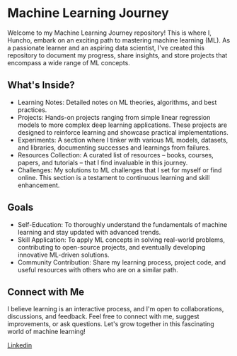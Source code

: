 # Machine Learning Journey

Welcome to my Machine Learning Journey repository! This is where I, Huncho, embark on an exciting path to mastering machine learning (ML). As a passionate learner and an aspiring data scientist, I've created this repository to document my progress, share insights, and store projects that encompass a wide range of ML concepts.

## What's Inside?

- Learning Notes: Detailed notes on ML theories, algorithms, and best practices.
- Projects: Hands-on projects ranging from simple linear regression models to more complex deep learning applications. These projects are designed to reinforce learning and showcase practical implementations.
- Experiments: A section where I tinker with various ML models, datasets, and libraries, documenting successes and learnings from failures.
- Resources Collection: A curated list of resources – books, courses, papers, and tutorials – that I find       invaluable in this journey.
-  Challenges: My solutions to ML challenges that I set for myself or find online. This section is a testament to continuous learning and skill enhancement.


## Goals

- Self-Education: To thoroughly understand the fundamentals of machine learning and stay updated with advanced trends.
- Skill Application: To apply ML concepts in solving real-world problems, contributing to open-source projects, and eventually developing innovative ML-driven solutions.
- Community Contribution: Share my learning process, project code, and useful resources with others who are on a similar path.

## Connect with Me

I believe learning is an interactive process, and I'm open to collaborations, discussions, and feedback. Feel free to connect with me, suggest improvements, or ask questions. Let's grow together in this fascinating world of machine learning!

[Linkedin](https://www.linkedin.com/in/immanuel-egboche-40512518a/)

